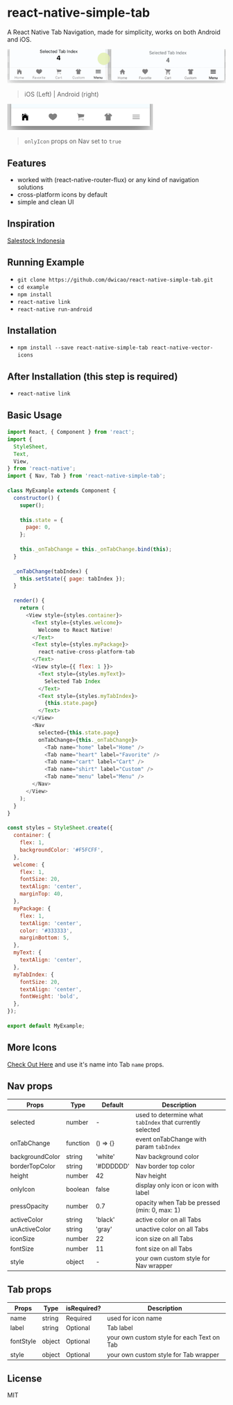 # react-native-simple-tab

A React Native Tab Navigation, made for simplicity, works on both Android and iOS.

![demo](https://raw.githubusercontent.com/dwicao/react-native-simple-tab/master/demo.gif)

> iOS (Left) | Android (right)

![](https://raw.githubusercontent.com/dwicao/react-native-simple-tab/master/demo2.png)
> `onlyIcon` props on Nav set to `true`

## Features
* worked with (react-native-router-flux) or any kind of navigation solutions
* cross-platform icons by default
* simple and clean UI

## Inspiration
[Salestock Indonesia](https://play.google.com/store/apps/details?id=id.salestock.mobile)

## Running Example
* `git clone https://github.com/dwicao/react-native-simple-tab.git`
* `cd example`
* `npm install`
* `react-native link`
* `react-native run-android`

## Installation
* `npm install --save react-native-simple-tab react-native-vector-icons`

## After Installation (this step is required)
* `react-native link`

## Basic Usage
```js
import React, { Component } from 'react';
import {
  StyleSheet,
  Text,
  View,
} from 'react-native';
import { Nav, Tab } from 'react-native-simple-tab';

class MyExample extends Component {
  constructor() {
    super();

    this.state = {
      page: 0,
    };

    this._onTabChange = this._onTabChange.bind(this);
  }

  _onTabChange(tabIndex) {
    this.setState({ page: tabIndex });
  }
  
  render() {
    return (
      <View style={styles.container}>
        <Text style={styles.welcome}>
          Welcome to React Native!
        </Text>
        <Text style={styles.myPackage}>
          react-native-cross-platform-tab
        </Text>
        <View style={{ flex: 1 }}>
          <Text style={styles.myText}>
            Selected Tab Index
          </Text>
          <Text style={styles.myTabIndex}>
            {this.state.page}
          </Text>
        </View>
        <Nav
          selected={this.state.page}
          onTabChange={this._onTabChange}>
            <Tab name="home" label="Home" />
            <Tab name="heart" label="Favorite" />
            <Tab name="cart" label="Cart" />
            <Tab name="shirt" label="Custom" />
            <Tab name="menu" label="Menu" />
        </Nav>
      </View>
    );
  }
}

const styles = StyleSheet.create({
  container: {
    flex: 1,
    backgroundColor: '#F5FCFF',
  },
  welcome: {
    flex: 1,
    fontSize: 20,
    textAlign: 'center',
    marginTop: 40,
  },
  myPackage: {
    flex: 1,
    textAlign: 'center',
    color: '#333333',
    marginBottom: 5,
  },
  myText: {
    textAlign: 'center',
  },
  myTabIndex: {
    fontSize: 20,
    textAlign: 'center',
    fontWeight: 'bold',
  },
});

export default MyExample;
```

## More Icons 
[Check Out Here](http://ionicframework.com/docs/v2/ionicons/) and use it's name into Tab `name` props.

## Nav props

| Props | Type | Default | Description |
| --- | --- | --- | --- |
| selected | number | - | used to determine what `tabIndex` that currently selected |
| onTabChange | function | () => {} | event onTabChange with param `tabIndex` |
| backgroundColor | string | 'white' | Nav background color |
| borderTopColor | string | '#DDDDDD' | Nav border top color |
| height | number | 42 | Nav height |
| onlyIcon | boolean | false | display only icon or icon with label |
| pressOpacity | number | 0.7 | opacity when Tab be pressed (min: 0, max: 1) |
| activeColor | string | 'black' | active color on all Tabs |
| unActiveColor | string | 'gray' | unactive color on all Tabs |
| iconSize | number | 22 | icon size on all Tabs |
| fontSize | number | 11 | font size on all Tabs |
| style | object | - | your own custom style for Nav wrapper |

## Tab props
| Props | Type | isRequired? | Description |
| --- | --- | --- | --- |
| name | string | Required | used for icon name |
| label | string | Optional | Tab label |
| fontStyle | object | Optional | your own custom style for each Text on Tab |
| style | object | Optional | your own custom style for Tab wrapper |

## License
MIT

